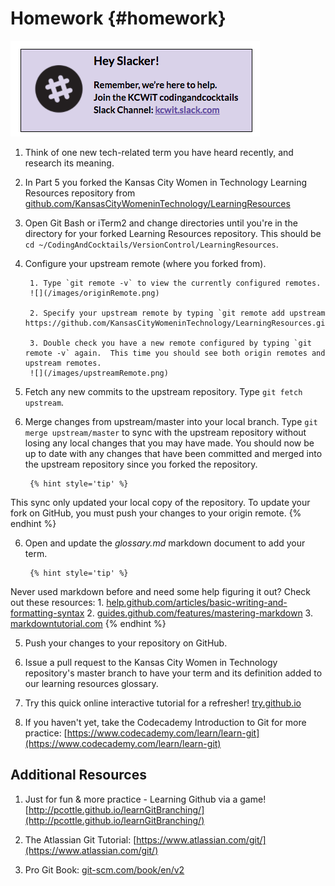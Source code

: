 # Homework {#homework}

[![](/images/slack.png)](http://kcwit.slack.com)

1.  Think of one new tech-related term you have heard recently, and research its meaning. 

2. In Part 5 you forked the Kansas City Women in Technology Learning Resources repository from [github.com/KansasCityWomeninTechnology/LearningResources](https://github.com/KansasCityWomeninTechnology/LearningResources)

3. Open Git Bash or iTerm2 and change directories until you're in the directory for your forked Learning Resources repository. This should be `cd ~/CodingAndCocktails/VersionControl/LearningResources`.

4. Configure your upstream remote (where you forked from).

        1. Type `git remote -v` to view the currently configured remotes.
        ![](/images/originRemote.png)
        
        2. Specify your upstream remote by typing `git remote add upstream https://github.com/KansasCityWomeninTechnology/LearningResources.git`
        
        3. Double check you have a new remote configured by typing `git remote -v` again.  This time you should see both origin remotes and upstream remotes. 
        ![](/images/upstreamRemote.png)

5. Fetch any new commits to the upstream repository. Type `git fetch upstream`.
        
6. Merge changes from upstream/master into your local branch.  Type `git merge upstream/master` to sync with the upstream repository without losing any local changes that you may have made.  You should now be up to date with any changes that have been committed and merged into the upstream repository since you forked the repository.

        {% hint style='tip' %}
This sync only updated your local copy of the repository. To update your fork on GitHub, you must push your changes to your origin remote.
        {% endhint %}

6. Open and update the _glossary.md_ markdown document to add your term.

        {% hint style='tip' %}
Never used markdown before and need some help figuring it out? 
Check out these resources:
        1.  [help.github.com/articles/basic-writing-and-formatting-syntax](https://help.github.com/articles/basic-writing-and-formatting-syntax/)
        2.  [guides.github.com/features/mastering-markdown](https://guides.github.com/features/mastering-markdown/)
        3.  [markdowntutorial.com](http://markdowntutorial.com/)
        {% endhint %}

5. Push your changes to your repository on GitHub.

6. Issue a pull request to the Kansas City Women in Technology repository's master branch to have your term and its definition added to our learning resources glossary.
        
7. Try this quick online interactive tutorial for a refresher! [try.github.io](https://try.github.io/)

8. If you haven't yet, take the Codecademy Introduction to Git for more practice: [https://www.codecademy.com/learn/learn-git](https://www.codecademy.com/learn/learn-git)

## Additional Resources

1.  Just for fun & more practice - Learning Github via a game! [http://pcottle.github.io/learnGitBranching/](http://pcottle.github.io/learnGitBranching/)

2.  The Atlassian Git Tutorial: [https://www.atlassian.com/git/](https://www.atlassian.com/git/)

3.  Pro Git Book: [git-scm.com/book/en/v2](https://git-scm.com/book/en/v2)
